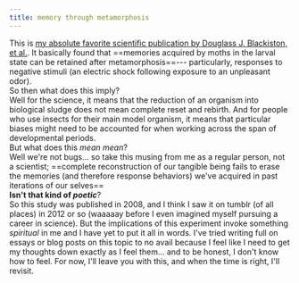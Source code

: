 ```yaml
---
title: memory through metamorphosis
---
```


This is [my absolute favorite scientific publication by Douglass J. Blackiston, et al.](https://journals.plos.org/plosone/article?id=10.1371/journal.pone.0001736). It basically found that ==memories acquired by moths in the larval state can be retained after metamorphosis==--- particularly, responses to negative stimuli (an electric shock following exposure to an unpleasant odor). <br>
So then what does this imply? <br>
Well for the science, it means that the reduction of an organism into biological sludge does not mean complete reset and rebirth. And for people who use insects for their main model organism, it means that particular biases might need to be accounted for when working across the span of developmental periods. <br>
But what does this *mean mean*? <br>
Well we're not bugs... so take this musing from me as a regular person, not a scientist; ==complete reconstruction of our tangible being fails to erase the memories (and therefore response behaviors) we've acquired in past iterations of our selves== <br>
**Isn't that kind of *poetic***? <br>
So this study was published in 2008, and I think I saw it on tumblr (of all places) in 2012 or so (waaaaay before I even imagined myself pursuing a career in science). But the implications of this experiment invoke something *spiritual* in me and I have yet to put it all in words. I've tried writing full on essays or blog posts on this topic to no avail because I feel like I need to get my thoughts down exactly as I feel them... and to be honest, I don't know how to feel. For now, I'll leave you with this, and when the time is right, I'll revisit. 
